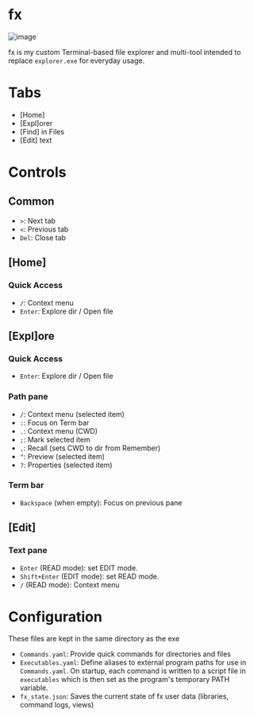 # fx
![image](https://github.com/user-attachments/assets/03305e84-de8b-4ee4-916c-2ca00481094c)

fx is my custom Terminal-based file explorer and multi-tool intended to replace `explorer.exe` for everyday usage.

# Tabs
- [Home]
- [Expl]orer
- [Find] in Files
- [Edit] text
# Controls
## Common
- `>`: Next tab
- `<`: Previous tab
- `Del`: Close tab
## [Home]
### Quick Access
- `/`: Context menu
- `Enter`: Explore dir / Open file
## [Expl]ore
### Quick Access
- `Enter`: Explore dir / Open file
### Path pane
- `/`: Context menu (selected item)
- `:`: Focus on Term bar
- `.`: Context menu (CWD)
- `;`: Mark selected item
- `,`: Recall (sets CWD to dir from Remember)
- `"`: Preview (selected item)
- `?`: Properties (selected item)
### Term bar
- `Backspace` (when empty): Focus on previous pane
## [Edit]
### Text pane
- `Enter` (READ mode): set EDIT mode.
- `Shift+Enter` (EDIT mode): set READ mode.
- `/` (READ mode): Context menu
# Configuration
These files are kept in the same directory as the exe
- `Commands.yaml`: Provide quick commands for directories and files
- `Executables.yaml`: Define aliases to external program paths for use in `Commands.yaml`. On startup, each command is written to a script file in `executables` which is then set as the program's temporary PATH variable.
- `fx_state.json`:  Saves the current state of fx user data (libraries, command logs, views)
